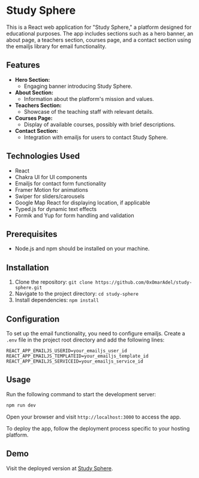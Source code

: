 # Study Sphere

This is a React web application for "Study Sphere," a platform designed for educational purposes. The app includes sections such as a hero banner, an about page, a teachers section, courses page, and a contact section using the emailjs library for email functionality.

## Features

- **Hero Section:**
  - Engaging banner introducing Study Sphere.
- **About Section:**
  - Information about the platform's mission and values.
- **Teachers Section:**
  - Showcase of the teaching staff with relevant details.
- **Courses Page:**
  - Display of available courses, possibly with brief descriptions.
- **Contact Section:**
  - Integration with emailjs for users to contact Study Sphere.

## Technologies Used

- React
- Chakra UI for UI components
- Emailjs for contact form functionality
- Framer Motion for animations
- Swiper for sliders/carousels
- Google Map React for displaying location, if applicable
- Typed.js for dynamic text effects
- Formik and Yup for form handling and validation

## Prerequisites

- Node.js and npm should be installed on your machine.

## Installation

1. Clone the repository: `git clone https://github.com/0xOmarAdel/study-sphere.git`
2. Navigate to the project directory: `cd study-sphere`
3. Install dependencies: `npm install`

## Configuration

To set up the email functionality, you need to configure emailjs. Create a `.env` file in the project root directory and add the following lines:
```dotenv
REACT_APP_EMAILJS_USERID=your_emailjs_user_id
REACT_APP_EMAILJS_TEMPLATEID=your_emailjs_template_id
REACT_APP_EMAILJS_SERVICEID=your_emailjs_service_id
```

## Usage

Run the following command to start the development server:
```bash
npm run dev
```
Open your browser and visit `http://localhost:3000` to access the app.

To deploy the app, follow the deployment process specific to your hosting platform.

## Demo

Visit the deployed version at [Study Sphere](https://study-sphere.netlify.app).